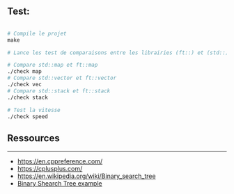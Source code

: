 ## Test:
```Makefile

# Compile le projet
make

# Lance les test de comparaisons entre les librairies (ft::) et (std::)

# Compare std::map et ft::map
./check map
# Compare std::vector et ft::vector
./check vec
# Compare std::stack et ft::stack
./check stack

# Test la vitesse
./check speed
```

## Ressources
***
* https://en.cppreference.com/
* https://cplusplus.com/
* https://en.wikipedia.org/wiki/Binary_search_tree
* [Binary Shearch Tree example](https://www.javatpoint.com/binary-search-tree)
